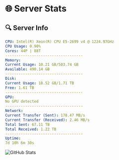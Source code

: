 # 🌐 Server Stats
## 🔍 Server Info
```yaml
CPU: Intel(R) Xeon(R) CPU E5-2699 v4 @ 1224.97GHz
CPU Usage: 0.90%
Cores: 44P | 88T
-----------------------------------
Memory:
Current Usage: 10.21 GB/503.74 GB
Available: 490.14 GB
-----------------------------------
Disk:
Current Usage: 18.52 GB/1.71 TB
Free: 1.61 TB
-----------------------------------
GPU:
No GPU detected
-----------------------------------
Network:
Current Transfer (Sent): 178.47 MB/s
Current Transfer (Received): 2.46 MB/s
Total Sent: 67.11 TB
Total Received: 1.22 TB
-----------------------------------
Uptime:
7d 10h 6m 30s
```
![GitHub Stats](https://img.shields.io/badge/Updated-2025-02-15_08:49:48-blue)